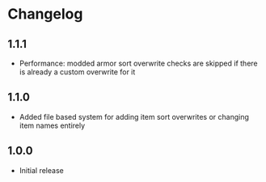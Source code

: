 # Changelog

## 1.1.1
- Performance: modded armor sort overwrite checks are skipped if there is already a custom overwrite for it
## 1.1.0
- Added file based system for adding item sort overwrites or changing item names entirely
## 1.0.0
- Initial release